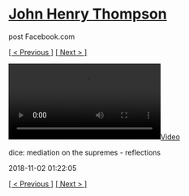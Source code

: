 # [John Henry Thompson](../README.md)
post Facebook.com

[[ < Previous ]](2018-11-02-2.md) [[ Next > ]](2018-11-02-4.md)

[![](../media/2018-11-02/dice-mediation-on-the-supremes-reflections.mp4)](../README.md)

dice: mediation on the supremes - reflections

2018-11-02 01:22:05

[[ < Previous ]](2018-11-02-2.md) [[ Next > ]](2018-11-02-4.md)